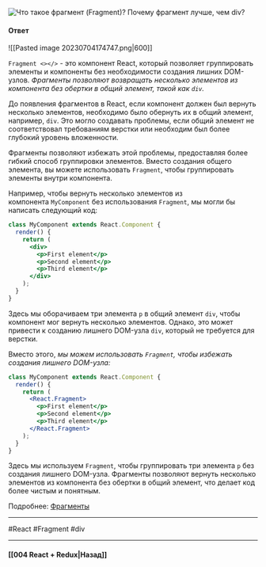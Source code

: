 ![Что такое фрагмент (`Fragment`)? Почему фрагмент лучше, чем `div`?](https://youtu.be/RpcB5jnJvcI?t=730)

#### Ответ

![[Pasted image 20230704174747.png|600]]

`Fragment <></>` - это компонент React, который позволяет группировать элементы и компоненты без необходимости создания лишних DOM-узлов. *Фрагменты позволяют возвращать несколько элементов из компонента без обертки в общий элемент, такой как `div`.*

До появления фрагментов в React, если компонент должен был вернуть несколько элементов, необходимо было обернуть их в общий элемент, например, `div`. Это могло создавать проблемы, если общий элемент не соответствовал требованиям верстки или необходим был более глубокий уровень вложенности.

Фрагменты позволяют избежать этой проблемы, предоставляя более гибкий способ группировки элементов. Вместо создания общего элемента, вы можете использовать `Fragment`, чтобы группировать элементы внутри компонента.

Например, чтобы вернуть несколько элементов из компонента `MyComponent` без использования `Fragment`, мы могли бы написать следующий код:

```jsx
class MyComponent extends React.Component {
  render() {
    return (
      <div>
        <p>First element</p>
        <p>Second element</p>
        <p>Third element</p>
      </div>
    );
  }
}
```

Здесь мы оборачиваем три элемента `p` в общий элемент `div`, чтобы компонент мог вернуть несколько элементов. Однако, это может привести к созданию лишнего DOM-узла `div`, который не требуется для верстки.

Вместо этого, *мы можем использовать `Fragment`, чтобы избежать создания лишнего DOM-узла:*

```jsx
class MyComponent extends React.Component {
  render() {
    return (
      <React.Fragment>
        <p>First element</p>
        <p>Second element</p>
        <p>Third element</p>
      </React.Fragment>
    );
  }
}
```

Здесь мы используем `Fragment`, чтобы группировать три элемента `p` без создания лишнего DOM-узла. Фрагменты позволяют вернуть несколько элементов из компонента без обертки в общий элемент, что делает код более чистым и понятным.

Подробнее: [Фрагменты](https://ru.legacy.reactjs.org/docs/fragments.html)

____
#React #Fragment #div 

____

#### [[004 React + Redux|Назад]]

